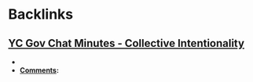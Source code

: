 
# Backlinks
## [YC Gov Chat Minutes - Collective Intentionality](<YC Gov Chat Minutes - Collective Intentionality.md>)
- 
- **[Comments](<Comments.md>):**

